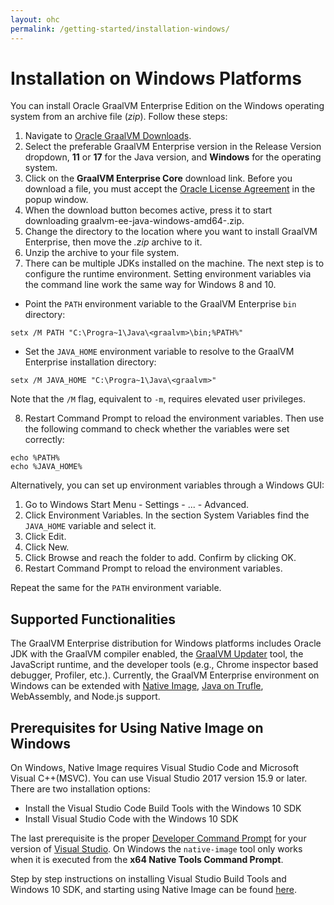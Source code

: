 ```yaml
---
layout: ohc
permalink: /getting-started/installation-windows/
---
```


# Installation on Windows Platforms

You can install Oracle GraalVM Enterprise Edition on the Windows operating system from an archive file (_zip_).
Follow these steps:

1. Navigate to [Oracle GraalVM Downloads](https://www.oracle.com/downloads/graalvm-downloads.html).
2. Select the preferable GraalVM Enterprise version in the Release Version dropdown, **11** or **17** for the Java version, and **Windows** for the operating system.
3. Click on the **GraalVM Enterprise Core** download link. Before you download a file, you must accept the [Oracle License Agreement](https://www.oracle.com/downloads/licenses/graalvm-otn-license.html) in the popup window.
4. When the download button becomes active, press it to start downloading graalvm-ee-java<version>-windows-amd64-<version>.zip.
5. Change the directory to the location where you want to install GraalVM Enterprise, then move the _.zip_ archive to it.
6. Unzip the archive to your file system.
7. There can be multiple JDKs installed on the machine. The next step is to configure the runtime environment. Setting environment variables via the command line work the same way for Windows 8 and 10.
  - Point the `PATH` environment variable to the GraalVM Enterprise `bin` directory:
  ```shell
  setx /M PATH "C:\Progra~1\Java\<graalvm>\bin;%PATH%"
  ```
  - Set the `JAVA_HOME` environment variable to resolve to the GraalVM Enterprise installation directory:
  ```shell
  setx /M JAVA_HOME "C:\Progra~1\Java\<graalvm>"
  ```
  Note that the `/M` flag, equivalent to `-m`, requires elevated user privileges.

8. Restart Command Prompt to reload the environment variables. Then use the
following command to check whether the variables were set correctly:
```shell
echo %PATH%
echo %JAVA_HOME%
```

Alternatively, you can set up environment variables through a Windows GUI:

1. Go to Windows Start Menu - Settings - ... - Advanced.
2. Click Environment Variables. In the section System Variables find the `JAVA_HOME` variable and select it.
3. Click Edit.
4. Click New.
5. Click Browse and reach the folder to add. Confirm by clicking OK.
6. Restart Command Prompt to reload the environment variables.

Repeat the same for the `PATH` environment variable.

## Supported Functionalities

The GraalVM Enterprise distribution for Windows platforms includes Oracle JDK with the GraalVM compiler enabled, the [GraalVM Updater](../../reference-manual/graalvm-updater.md) tool, the JavaScript runtime, and the developer tools (e.g., Chrome inspector based debugger, Profiler, etc.).
Currently, the GraalVM Enterprise environment on Windows can be extended with [Native Image](../../reference-manual/native-image/README.md), [Java on Trufle](../../reference-manual/java-on-truffle/README.md), WebAssembly, and Node.js support.

## Prerequisites for Using Native Image on Windows
On Windows, Native Image requires Visual Studio Code and Microsoft Visual C++(MSVC).
You can use Visual Studio 2017 version 15.9 or later.
There are two installation options:
- Install the Visual Studio Code Build Tools with the Windows 10 SDK
- Install Visual Studio Code with the Windows 10 SDK

The last prerequisite is the proper [Developer Command Prompt](https://docs.microsoft.com/en-us/cpp/build/building-on-the-command-line?view=vs-2019#developer_command_prompt_shortcuts) for your version of [Visual Studio](https://visualstudio.microsoft.com/vs/).
On Windows the `native-image` tool only works when it is executed from the **x64 Native Tools Command Prompt**.

Step by step instructions on installing Visual Studio Build Tools and Windows 10 SDK, and starting using Native Image can be found [here](https://medium.com/graalvm/using-graalvm-and-native-image-on-windows-10-9954dc071311).
